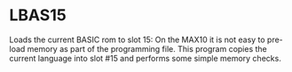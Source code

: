 # LBAS15

Loads the current BASIC rom to slot 15: On the MAX10 it is not easy to pre-
load memory as part of the programming file. This program copies the current
language into slot #15 and performs some simple memory checks.
